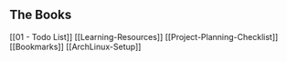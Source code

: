 ## The Books
[[01 - Todo List]]
[[Learning-Resources]]
[[Project-Planning-Checklist]]
[[Bookmarks]]
[[ArchLinux-Setup]]
